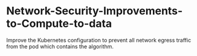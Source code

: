 # Network-Security-Improvements-to-Compute-to-data
Improve the Kubernetes configuration to prevent all network egress traffic from the pod which contains the algorithm.

